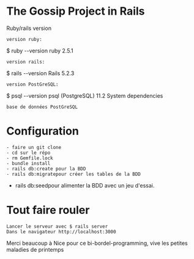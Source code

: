 # The Gossip Project in Rails

Ruby/rails version

    version ruby:

$ ruby --version ruby 2.5.1

    version rails:

$ rails --version Rails 5.2.3

    version PostGreSQL:

$ psql --version psql (PostgreSQL) 11.2
System dependencies

    base de données PostGreSQL

# Configuration

    - faire un git clone 
    - cd sur le répo
    - rm Gemfile.lock 
    - bundle install
    - rails db:create pour la BDD
    - rails db:migratepour créer les tables de la BDD
  - rails db:seedpour alimenter la BDD avec un jeu d'essai.

# Tout faire rouler 

    Lancer le serveur avec $ rails server
    Dans le navigateur http://localhost:3000 

Merci beaucoup à Nice pour ce bi-bordel-programming, vive les petites maladies de printemps
